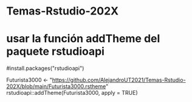 # Temas-Rstudio-202X

# usar la función addTheme del paquete rstudioapi

#install.packages("rstudioapi")

Futurista3000 <- "https://github.com/AlejandroUT2021/Temas-Rstudio-202X/blob/main/Futurista3000.rstheme"
rstudioapi::addTheme(Futurista3000, apply = TRUE)
